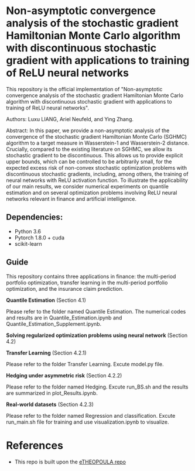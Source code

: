 # Non-asymptotic convergence analysis of the stochastic gradient Hamiltonian Monte Carlo algorithm with discontinuous stochastic gradient with applications to training of ReLU neural networks

This repository is the official implementation of "Non-asymptotic convergence analysis of the stochastic gradient Hamiltonian Monte Carlo algorithm with discontinuous stochastic gradient with applications to training of ReLU neural networks". 

Authors: Luxu LIANG, Ariel Neufeld, and Ying Zhang.

Abstract: In this paper, we provide a non-asymptotic analysis of the convergence of the stochastic gradient Hamiltonian Monte Carlo (SGHMC) algorithm to a target measure in Wasserstein-1 and Wasserstein-2 distance. Crucially, compared to the existing literature on SGHMC, we allow its stochastic gradient to be discontinuous.  This allows us to provide explicit upper bounds, which can be controlled to be arbitrarily small, for the expected excess risk of non-convex stochastic optimization problems with discontinuous stochastic gradients, including, among others, the training of neural networks with ReLU activation function. To illustrate the applicability of our main results, we consider numerical experiments on quantile estimation and on several optimization problems involving ReLU neural networks relevant in finance and artificial intelligence.

## Dependencies:
- Python 3.6
- Pytorch 1.8.0 + cuda
- scikit-learn

## Guide

This repository contains three applications in finance: the multi-period portfolio optimization, transfer learning in the multi-period portfolio optimization, and the insurance claim prediction.

**Quantile Estimation** (Section 4.1)

Please refer to the folder named Quantile Estimation. The numerical codes and results are in Quantile_Estimation.ipynb and Quantile_Estimation_Supplement.ipynb.

**Solving regularized optimization problems using neural network** (Section 4.2)

**Transfer Learning** (Section 4.2.1)

Please refer to the folder Transfer Learning. Excute model.py file.

**Hedging under asymmetric risk** (Section 4.2.2)

Please refer to the folder named Hedging. Excute run_BS.sh and the results are summarized in plot_Results.ipynb.

**Real-world datasets** (Section 4.2.3)

Please refer to the folder named Regression and classification. Excute run_main.sh file for training and use visualization.ipynb to visualize.

# References
* This repo is built upon the [eTHEOPOULA repo](https://github.com/DongyoungLim/eTHEOPOULA)

